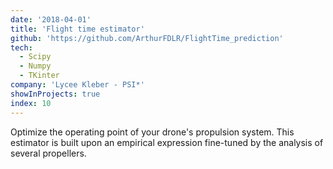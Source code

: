 ```yaml
---
date: '2018-04-01'
title: 'Flight time estimator'
github: 'https://github.com/ArthurFDLR/FlightTime_prediction'
tech:
  - Scipy
  - Numpy
  - TKinter
company: 'Lycee Kleber - PSI*'
showInProjects: true
index: 10
---
```


Optimize the operating point of your drone's propulsion system. This estimator is built upon an empirical expression fine-tuned by the analysis of several propellers.
